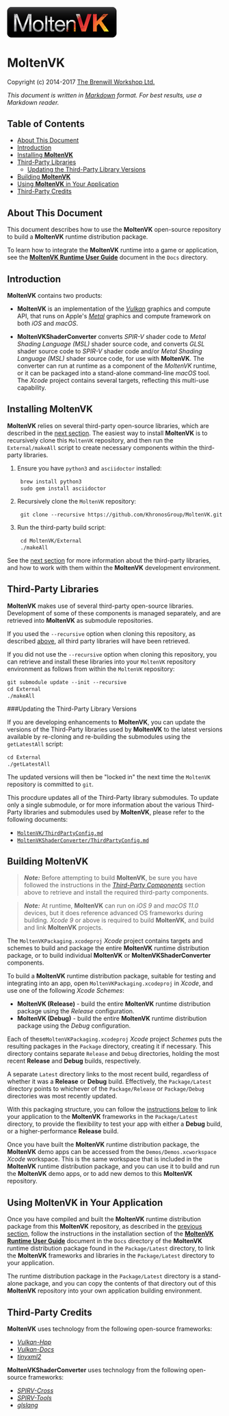 <a class="site-logo" href="https://github.com/KhronosGroup/MoltenVK" title="MoltenVK">
	<img src="Docs/images/MoltenVK-Logo-Banner.png" alt="MoltenVK" style="width:256px;height:auto">
</a>



MoltenVK
========

Copyright (c) 2014-2017 [The Brenwill Workshop Ltd.](http://www.brenwill.com)

*This document is written in [Markdown](http://en.wikipedia.org/wiki/Markdown) format. 
For best results, use a Markdown reader.*



Table of Contents
-----------------

- [About This Document](#about_this)
- [Introduction](#intro)
- [Installing **MoltenVK**](#install)
- [Third-Party Libraries](#third-party)
	- [Updating the Third-Party Library Versions](#update_third-party)
- [Building **MoltenVK**](#building)
- [Using **MoltenVK** in Your Application](#using)
- [Third-Party Credits](#credits)



<a name="about_this"></a>
About This Document
-------------------

This document describes how to use the **MoltenVK** open-source repository to build a **MoltenVK** 
runtime distribution package.

To learn how to integrate the **MoltenVK** runtime into a game or application, see the 
[**MoltenVK Runtime User Guide**](Docs/MoltenVK_Runtime_UserGuide.md) document in the `Docs` directory. 



<a name="intro"></a>
Introduction
------------

**MoltenVK** contains two products:

- **MoltenVK** is an implementation of the [*Vulkan*](https://www.khronos.org/vulkan) 
  graphics and compute API, that runs on Apple's [*Metal*](https://developer.apple.com/metal) 
  graphics and compute framework on both *iOS* and *macOS*.

- **MoltenVKShaderConverter** converts *SPIR-V* shader code to *Metal Shading Language (MSL)*
  shader source code, and converts *GLSL* shader source code to *SPIR-V* shader code and/or
  *Metal Shading Language (MSL)* shader source code, for use with **MoltenVK**. The converter
  can run at runtime as a component of the *MoltenVK* runtime, or it can be packaged into a 
  stand-alone command-line *macOS* tool. The *Xcode* project contains several targets, 
  reflecting this multi-use capability.



<a name="install"></a>
Installing **MoltenVK**
-----------------------

**MoltenVK** relies on several third-party open-source libraries, which are described in the 
[next section](#third-party). The easiest way to install **MoltenVK** is to recursively clone 
this `MoltenVK` repository, and then run the `External/makeAll` script to create necessary 
components within the third-party libraries.

1. Ensure you have `python3` and `asciidoctor` installed:

		brew install python3
		sudo gem install asciidoctor

2. Recursively clone the `MoltenVK` repository:

		git clone --recursive https://github.com/KhronosGroup/MoltenVK.git

3. Run the third-party build script:

		cd MoltenVK/External
		./makeAll

See the [next section](#third-party) for more information about the third-party libraries, 
and how to work with them within the **MoltenVK** development environment.


<a name="third-party"></a>
Third-Party Libraries
---------------------

**MoltenVK** makes use of several third-party open-source libraries.
Development of some of these components is managed separately, and are retrieved into
**MoltenVK** as submodule repositories.

If you used the `--recursive` option when cloning this repository, as described 
[above](#install), all third party libraries will have been retrieved.

If you did not use the `--recursive` option when cloning this repository, you can retrieve 
and install these libraries into your `MoltenVK` repository environment as follows from within
the `MoltenVK` repository:

	git submodule update --init --recursive
	cd External
	./makeAll


<a name="update_third-party"></a>
###Updating the Third-Party Library Versions

If you are developing enhancements to **MoltenVK**, you can update the versions of the 
Third-Party libraries used by **MoltenVK** to the latest versions available by re-cloning 
and re-building the submodules using the `getLatestAll` script:

	cd External
	./getLatestAll

The updated versions will then be "locked in" the next time the `MoltenVK` repository is committed to `git`.

This procdure updates all of the Third-Party library submodules. To update only a single submodule,
or for more information about the various Third-Party libraries and submodules used by **MoltenVK**,
please refer to the following documents:

- [`MoltenVK/ThirdPartyConfig.md`](MoltenVK/ThirdPartyConfig.md)
- [`MoltenVKShaderConverter/ThirdPartyConfig.md`](MoltenVKShaderConverter/ThirdPartyConfig.md)



<a name="building"></a>
Building **MoltenVK**
-------------------

>***Note:*** Before attempting to build **MoltenVK**, be sure you have followed the 
instructions in the [*Third-Party Components*](#third-party) section above to retrieve 
and install the required third-party components.

>***Note:*** At runtime, **MoltenVK** can run on *iOS 9* and *macOS 11.0* devices, 
>but it does reference advanced OS frameworks during building. *Xcode 9* 
>or above is required to build **MoltenVK**, and build and link **MoltenVK** projects.

The `MoltenVKPackaging.xcodeproj` *Xcode* project contains targets and schemes to build 
and package the entire **MoltenVK** runtime distribution package, or to build individual 
**MoltenVK** or **MoltenVKShaderConverter** components.

To build a **MoltenVK** runtime distribution package, suitable for testing and integrating into an app, 
open `MoltenVKPackaging.xcodeproj` in *Xcode*, and use one of the following *Xcode Schemes*:

- **MoltenVK (Release)** - build the entire **MoltenVK** runtime distribution package using the 
  *Release* configuration.
- **MoltenVK (Debug)** - build the entire **MoltenVK** runtime distribution package using the 
  *Debug* configuration.

Each of these`MoltenVKPackaging.xcodeproj` *Xcode* project *Schemes* puts the resulting packages in the 
`Package` directory, creating it if necessary. This directory contains separate `Release` and `Debug` 
directories, holding the most recent **Release** and **Debug** builds, respectively.

A separate `Latest` directory links to  the most recent build, regardless of whether it was a **Release** 
or **Debug** build. Effectively, the `Package/Latest` directory points to whichever of the `Package/Release` 
or `Package/Debug` directories was most recently updated.

With this packaging structure, you can follow the [instructions below](#using) to link your application 
to the **MoltenVK** frameworks in the `Package/Latest` directory, to provide the flexibility to test your 
app with either a **Debug** build, or a higher-performance **Release** build.

Once you have built the **MoltenVK** runtime distribution package, the **MoltenVK** demo apps can be 
accessed from the `Demos/Demos.xcworkspace` *Xcode* workspace. This is the same workspace that is 
included in the **MoltenVK** runtime distribution package, and you can use it to build and run the
**MoltenVK** demo apps, or to add new demos to this **MoltenVK** repository.



<a name="using"></a>
Using **MoltenVK** in Your Application
--------------------------------------

Once you have compiled and built the **MoltenVK** runtime distribution package from this **MoltenVK** 
repository, as described in the [previous section](#building), follow the instructions in the installation 
section of the [**MoltenVK Runtime User Guide**](Docs/MoltenVK_Runtime_UserGuide.md#install) document in the
`Docs` directory of the **MoltenVK** runtime distribution package found in the `Package/Latest` directory,
to link the **MoltenVK** frameworks and libraries in the `Package/Latest` directory to your application.

The runtime distribution package in the `Package/Latest` directory is a stand-alone package, and you can copy 
the contents of that directory out of this **MoltenVK** repository into your own application building environment.



<a name="credits"></a>
Third-Party Credits
-------------------

**MoltenVK** uses technology from the following open-source frameworks:

- [*Vulkan-Hpp*](https://github.com/KhronosGroup/Vulkan-Hpp)
- [*Vulkan-Docs*](https://github.com/KhronosGroup/Vulkan-Docs)
- [*tinyxml2*](https://github.com/leethomason/tinyxml2)

**MoltenVKShaderConverter** uses technology from the following open-source frameworks:

- [*SPIRV-Cross*](https://github.com/KhronosGroup/SPIRV-Cross)
- [*SPIRV-Tools*](https://github.com/KhronosGroup/SPIRV-Tools)
- [*glslang*](https://github.com/KhronosGroup/glslang)
